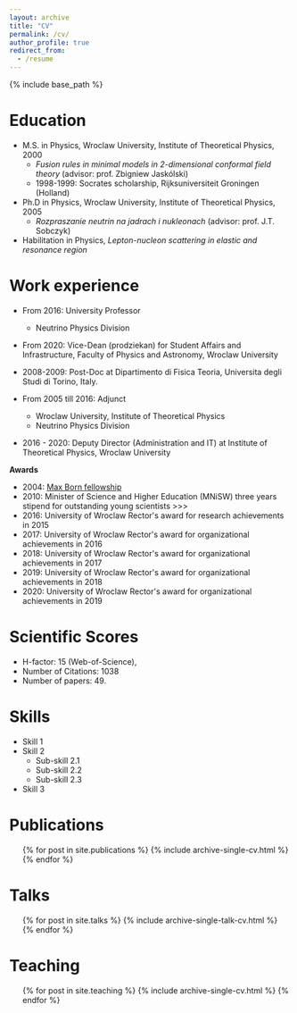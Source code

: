 ```yaml
---
layout: archive
title: "CV"
permalink: /cv/
author_profile: true
redirect_from:
  - /resume
---
```


{% include base_path %}

Education
======
* M.S. in Physics, Wroclaw University, Institute of Theoretical Physics, 2000
  * _Fusion rules in minimal models in 2-dimensional conformal field theory_ (advisor: prof. Zbigniew Jaskólski)
  * 1998-1999: Socrates scholarship, Rijksuniversiteit Groningen (Holland)
* Ph.D in Physics, Wroclaw University, Institute of Theoretical Physics, 2005
  * _Rozpraszanie neutrin na jadrach i nukleonach_ (advisor: prof. J.T. Sobczyk)
* Habilitation in Physics, _Lepton-nucleon scattering in elastic and resonance region_

Work experience
======
* From 2016: University Professor
    * Neutrino Physics Division
* From 2020: Vice-Dean (prodziekan) for Student Affairs and Infrastructure, Faculty of Physics and Astronomy, Wroclaw University 

* 2008-2009: Post-Doc at Dipartimento di Fisica Teoria, Universita degli Studi di Torino, Italy.

* From 2005 till 2016: Adjunct
  * Wroclaw University, Institute of Theoretical Physics
  * Neutrino Physics Division

* 2016 - 2020: Deputy Director (Administration and IT) at Institute of Theoretical Physics, Wroclaw University

__Awards__

* 2004: <a href="http://www.mborn-scholar.wroc.pl/index.php?nazwa=laureaci04">Max Born fellowship</a>
* 2010: Minister of Science and Higher Education (MNiSW) three years stipend for outstanding young scientists >>>
* 2016: University of Wroclaw Rector's award for research achievements in 2015
* 2017: University of Wroclaw Rector's award for organizational achievements in 2016
* 2018: University of Wroclaw Rector's award for organizational achievements in 2017
* 2019: University of Wroclaw Rector's award for organizational achievements in 2018
* 2020: University of Wroclaw Rector's award for organizational achievements in 2019


__Scientific Scores__
======
* H-factor: 15 (Web-of-Science), 
* Number of Citations: 1038
* Number of papers: 49. 

Skills
======
* Skill 1
* Skill 2
  * Sub-skill 2.1
  * Sub-skill 2.2
  * Sub-skill 2.3
* Skill 3

Publications
======
  <ul>{% for post in site.publications %}
    {% include archive-single-cv.html %}
  {% endfor %}</ul>
  
Talks
======
  <ul>{% for post in site.talks %}
    {% include archive-single-talk-cv.html %}
  {% endfor %}</ul>
  
Teaching
======
  <ul>{% for post in site.teaching %}
    {% include archive-single-cv.html %}
  {% endfor %}</ul>
  
